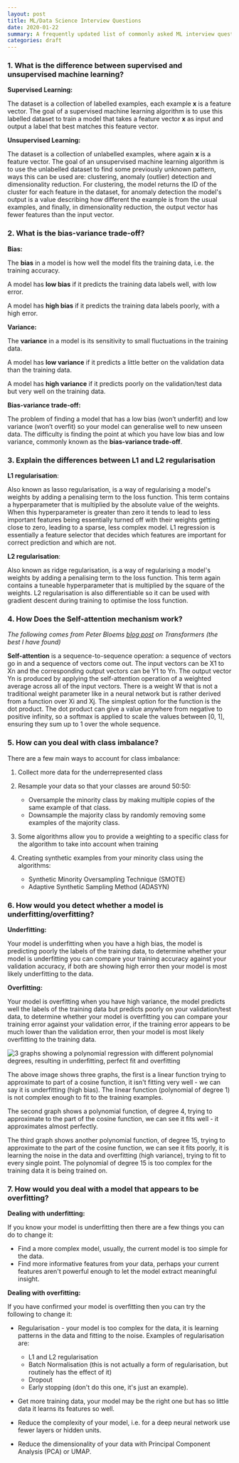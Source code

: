 ```yaml
---
layout: post
title: ML/Data Science Interview Questions
date: 2020-01-22
summary: A frequently updated list of commonly asked ML interview questions.
categories: draft
---
```


### 1. What is the difference between supervised and unsupervised machine learning?

**Supervised Learning:**

The dataset is a collection of labelled examples, each example **x** is a feature vector. The goal of a supervised machine learning algorithm is to use this labelled dataset to train a model that takes a feature vector **x** as input and output a label that best matches this feature vector.

**Unsupervised Learning:**

The dataset is a collection of unlabelled examples, where again **x** is a feature vector. The goal of an unsupervised machine learning algorithm is to use the unlabelled dataset to find some previously unknown pattern, ways this can be used are: clustering, anomaly (outlier) detection and dimensionality reduction. For clustering, the model returns the ID of the cluster for each feature in the dataset, for anomaly detection the model's output is a value describing how different the example is from the usual examples, and finally, in dimensionality reduction, the output vector has fewer features than the input vector.

### 2. What is the bias-variance trade-off?

**Bias:**

The **bias** in a model is how well the model fits the training data, i.e. the training accuracy.

A model has **low bias** if it predicts the training data labels well, with low error.

A model has **high bias** if it predicts the training data labels poorly, with a high error.

**Variance:**

The **variance** in a model is its sensitivity to small fluctuations in the training data.

A model has **low variance** if it predicts a little better on the validation data than the training data.

A model has **high variance** if it predicts poorly on the validation/test data but very well on the training data.

**Bias-variance trade-off:**

The problem of finding a model that has a low bias (won’t underfit) and low variance (won’t overfit) so your model can generalise well to new unseen data. The difficulty is finding the point at which you have low bias and low variance, commonly known as the **bias-variance trade-off**.

### 3. Explain the differences between L1 and L2 regularisation

**L1 regularisation**:

Also known as lasso regularisation, is a way of regularising a model's weights by adding a penalising term to the loss function. This term contains a hyperparameter that is multiplied by the absolute value of the weights. When this hyperparameter is greater than zero it tends to lead to less important features being essentially turned off with their weights getting close to zero, leading to a sparse, less complex model. L1 regression is essentially a feature selector that decides which features are important for correct prediction and which are not.

**L2 regularisation**:

Also known as ridge regularisation, is a way of regularising a model's weights by adding a penalising term to the loss function. This term again contains a tuneable hyperparameter that is multiplied by the square of the weights. L2 regularisation is also differentiable so it can be used with gradient descent during training to optimise the loss function.

### 4. How Does the Self-attention mechanism work?

*The following comes from Peter Bloems* [*blog post*](http://www.peterbloem.nl/blog/transformers) *on Transformers (the best I have found)*

**Self-attention** is a sequence-to-sequence operation: a sequence of vectors go in and a sequence of vectors come out. The input vectors can be X1 to Xn and the corresponding output vectors can be Y1 to Yn.  The output vector Yn is produced by applying the self-attention operation of a weighted average across all of the input vectors. There is a weight W that is not a traditional weight parameter like in a neural network but is rather derived from a function over Xi and Xj. The simplest option for the function is the dot product. The dot product can give a value anywhere from negative to positive infinity, so a softmax is applied to scale the values between [0, 1], ensuring they sum up to 1 over the whole sequence.

### 5. How can you deal with class imbalance?

There are a few main ways to account for class imbalance:

1. Collect more data for the underrepresented class
2. Resample your data so that your classes are around 50:50:

    - Oversample the minority class by making multiple copies of the same example of that class.
    - Downsample the majority class by randomly removing some examples of the majority class.

1. Some algorithms allow you to provide a weighting to a specific class for the algorithm to take into account when training
2. Creating synthetic examples from your minority class using the algorithms:

    - Synthetic Minority Oversampling Technique (SMOTE)
    - Adaptive Synthetic Sampling Method (ADASYN)

### 6. How would you detect whether a model is underfitting/overfitting?

**Underfitting:**

Your model is underfitting when you have a high bias, the model is predicting poorly the labels of the training data, to determine whether your model is underfitting you can compare your training accuracy against your validation accuracy, if both are showing high error then your model is most likely underfitting to the data.

**Overfitting:**

Your model is overfitting when you have high variance, the model predicts well the labels of the training data but predicts poorly on your validation/test data, to determine whether your model is overfitting you can compare your training error against your validation error, if the training error appears to be much lower than the validation error, then your model is most likely overfitting to the training data.

![3 graphs showing a polynomial regression with different polynomial degrees, resulting in underfitting, perfect fit and overfitting](https://scikit-learn.org/stable/_images/sphx_glr_plot_underfitting_overfitting_001.png "Underfitting vs Overfitting")

The above image shows three graphs, the first is a linear function trying to approximate to part of a cosine function, it isn't fitting very well - we can say it is underfitting (high bias). The linear function (polynomial of degree 1) is not complex enough to fit to the training examples. 

The second graph shows a polynomial function, of degree 4, trying to approximate to the part of the cosine function, we can see it fits well - it approximates almost perfectly. 

The third graph shows another polynomial function, of degree 15, trying to approximate to the part of the cosine function, we can see it fits poorly, it is learning the noise in the data and overfitting (high variance), trying to fit to every single point. The polynomial of degree 15 is too complex for the training data it is being trained on.

### 7. How would you deal with a model that appears to be overfitting?

**Dealing with underfitting:**

If you know your model is underfitting then there are a few things you can do to change it:

- Find a more complex model, usually, the current model is too simple for the data.
- Find more informative features from your data, perhaps your current features aren't powerful enough to let the model extract meaningful insight.

**Dealing with overfitting:**

If you have confirmed your model is overfitting then you can try the following to change it:

- Regularisation - your model is too complex for the data, it is learning patterns in the data and fitting to the noise. Examples of regularisation are:

  - L1 and L2 regularisation
  - Batch Normalisation (this is not actually a form of regularisation, but routinely has the effect of it)
  - Dropout
  - Early stopping (don't do this one, it's just an example).

- Get more training data, your model may be the right one but has so little data it learns its features so well.

- Reduce the complexity of your model, i.e. for a deep neural network use fewer layers or hidden units.

- Reduce the dimensionality of your data with Principal Component Analysis (PCA) or UMAP.
